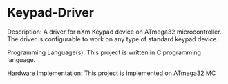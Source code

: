 # Keypad-Driver
Description:
A driver for nXm Keypad device on ATmega32 microcontroller.
The driver is configurable to work on any type of standard keypad device.

Programming Language(s):
This project is written in C programming language.

Hardware Implementation:
This project is implemented on ATmega32 MC
